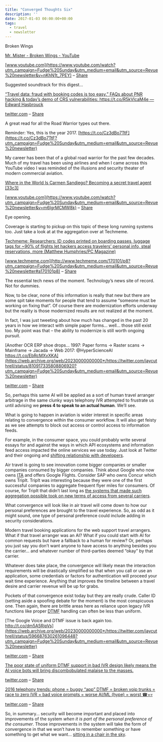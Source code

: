 ```yaml
---
title: "Converged Thoughts Six"
description: ''
date: 2017-01-03 00:00:00+00:00
tags: 
  - travel
  - newsletter
---
```


Broken Wings

[Mr. Mister - Broken Wings - YouTube](https://www.youtube.com/watch?utm_campaign=Fudge%20Sunday&utm_medium=email&utm_source=Revue%20newsletter&v=nKhN1t_7PEY)

[www.youtube.com](https://www.youtube.com/watch?utm_campaign=Fudge%20Sunday&utm_medium=email&utm_source=Revue%20newsletter&v=nKhN1t_7PEY) – [Share](http://rev.vu/xE5ja?utm_campaign=Issue&utm_content=share&utm_medium=email&utm_source=Fudge+Sunday)

Suggested soundtrack for this digest…

[“Travel data: fraud with booking codes is too easy.” FAQs about PNR hacking & today’s demo of CRS vulnerabilities: https://t.co/R5kVlcaM4e — Edward Hasbrouck](https://twitter.com/ehasbrouck/status/813703320590163968?utm_campaign=Fudge%20Sunday&utm_medium=email&utm_source=Revue%20newsletter)

[twitter.com](https://twitter.com/ehasbrouck/status/813703320590163968?utm_campaign=Fudge%20Sunday&utm_medium=email&utm_source=Revue%20newsletter) – [Share](http://rev.vu/KQx3d?utm_campaign=Issue&utm_content=share&utm_medium=email&utm_source=Fudge+Sunday)

A great read for all the Road Warrior types out there.

Reminder: Yes, this is the year 2017. [https://t.co/Cz3dBo7TtF](https://t.co/Cz3dBo7TtF?utm_campaign=Fudge%20Sunday&utm_medium=email&utm_source=Revue%20newsletter)

My career has been that of a global road warrior for the past few decades. Much of my travel has been using airlines and when I came across this YouTube video I was reminded of the illusions and security theater of modern commercial aviation.

[Where in the World Is Carmen Sandiego? Becoming a secret travel agent [33c3]](https://www.youtube.com/watch?utm_campaign=Fudge%20Sunday&utm_medium=email&utm_source=Revue%20newsletter&v=m6IgrMCMW8k)

[www.youtube.com](https://www.youtube.com/watch?utm_campaign=Fudge%20Sunday&utm_medium=email&utm_source=Revue%20newsletter&v=m6IgrMCMW8k) – [Share](http://rev.vu/BO0Z2?utm_campaign=Issue&utm_content=share&utm_medium=email&utm_source=Fudge+Sunday)

Eye opening.

Coverage is starting to pickup on this topic of these long running systems too. Just take a look at at the aggregation over at Techmeme.

[Techmeme: Researchers: ID codes printed on boarding passes, luggage tags for ~90% of flights let hackers access travelers’ personal info, steal reservations, more (Matthew Humphries/PC Magazine)](http://www.techmeme.com/170101/p8?utm_campaign=Fudge%20Sunday&utm_medium=email&utm_source=Revue%20newsletter#a170101p8)

[www.techmeme.com](http://www.techmeme.com/170101/p8?utm_campaign=Fudge%20Sunday&utm_medium=email&utm_source=Revue%20newsletter#a170101p8) – [Share](http://rev.vu/QQ9MY?utm_campaign=Issue&utm_content=share&utm_medium=email&utm_source=Fudge+Sunday)

The essential tech news of the moment. Technology’s news site of record. Not for dummies.

Now, to be clear, none of this information is really that new but there are some spit take moments for people that tend to assume “someone must be working on fixing that”. Of course there are modernization efforts underway but the reality is those modernized results are not realized at the moment.

In fact, I was just tweeting about how much has changed in the past 20 years in how we interact with simple paper forms… well… those still exist too. My point was that – the ability to modernize is still worth ongoing pursuit.

[Another OCR ERP shoe drops… 1997: Paper forms -> Raster scans -> Mainframe -> Jacada -> Web 2017: @HyperScienceAI https://t.co/EbRcMXvXKA](https://web.archive.org/web/20230000000000*/https://twitter.com/jaycuthrell/status/810917335808806920?utm_campaign=Fudge%20Sunday&utm_medium=email&utm_source=Revue%20newsletter)

[twitter.com](https://web.archive.org/web/20230000000000*/https://twitter.com/jaycuthrell/status/810917335808806920?utm_campaign=Fudge%20Sunday&utm_medium=email&utm_source=Revue%20newsletter) – [Share](http://rev.vu/4Oxny?utm_campaign=Issue&utm_content=share&utm_medium=email&utm_source=Fudge+Sunday)

So, perhaps this same AI will be applied as a sort of human travel arranger arbitrage in the same clunky ways telephony IVR attempted to frustrate us until advising we **press 4 to speak to an actual human**. We’ll see.

What is going to happen in aviation is wider interest in specific areas relating to convergence within the consumer workflow. It will also get feisty as we see attempts to block out access or control access to information feeds.

For example, in the consumer space, you could probably write several essays for and against the ways in which API ecosystems and information feed access impacted the online services we use today. Just look at Twitter and their ongoing and [shifting relationship with developers](https://www.programmableweb.com/news/twitters-jack-dorsey-to-developers-were-sorry.-lets-start-over./2015/10/21?utm_campaign=Fudge%20Sunday&utm_medium=email&utm_source=Revue%20newsletter).

Air travel is going to see innovation come bigger companies or smaller companies consumed by bigger companies. Think about Google who now owns [ITA](https://www.itasoftware.com/?utm_campaign=Fudge%20Sunday&utm_medium=email&utm_source=Revue%20newsletter) and offers Google Flights. Consider SAP who owns Concur which owns TripIt. TripIt was interesting because they were one of the first successful companies to aggregate frequent flyer miles for consumers. Of course, for TripIt that didn’t last long as [the systems that made such aggregation possible took on new terms of access from several carriers](https://skift.com/2014/01/31/tripit-defies-airlines-with-loyalty-tracking-for-four-awol-carriers/?utm_campaign=Fudge%20Sunday&utm_medium=email&utm_source=Revue%20newsletter).

What convergence will look like in air travel will come down to how our personal preferences are brought to the travel experience. So, as odd as it might sound, one type of personal preference could include adding in security considerations.

Modern travel booking applications for the web support travel arrangers. What if that travel arranger was an AI? What if you could start with AI for common requests but have a fallback to a human for review? Or, perhaps you just say you don’t want anyone to have access to anything besides you the carrier… and whatever number of third-parties deemed “okay” by that carrier.

Whatever does take place, the convergence will likely mean the interaction requirements will be drastically simplified so that when you call or use an application, some credentials or factors for authentication will proceed your wait time experience. Anything that improves the timeline between a travel desire and carrier revenue will be up for grabs.

Pockets of that convergence exist today but they are really crude. Caller ID (setting aside a spoofing debate for the moment) is the most conspicuous one. Then again, there are brittle areas here as reliance upon legacy IVR functions like proper [DTMF](https://en.wikipedia.org/wiki/Dual-tone_multi-frequency_signaling?utm_campaign=Fudge%20Sunday&utm_medium=email&utm_source=Revue%20newsletter) handling can often be less than uniform.

[The Google Voice and DTMF issue is back again too. http://t.co/dm5A5RipVs](https://web.archive.org/web/20230000000000*/https://twitter.com/jaycuthrell/status/596687630261096448?utm_campaign=Fudge%20Sunday&utm_medium=email&utm_source=Revue%20newsletter)

[twitter.com](https://web.archive.org/web/20230000000000*/https://twitter.com/jaycuthrell/status/596687630261096448?utm_campaign=Fudge%20Sunday&utm_medium=email&utm_source=Revue%20newsletter) – [Share](http://rev.vu/3RX29?utm_campaign=Issue&utm_content=share&utm_medium=email&utm_source=Fudge+Sunday)

[The poor state of uniform DTMF support in bad IVR design likely means the AI voice bots will bring discombobulated malaise to the masses.](https://web.archive.org/web/20230000000000*/https://twitter.com/jaycuthrell/status/738897678801637376?utm_campaign=Fudge%20Sunday&utm_medium=email&utm_source=Revue%20newsletter)

[twitter.com](https://web.archive.org/web/20230000000000*/https://twitter.com/jaycuthrell/status/738897678801637376?utm_campaign=Fudge%20Sunday&utm_medium=email&utm_source=Revue%20newsletter) – [Share](http://rev.vu/YQZAB?utm_campaign=Issue&utm_content=share&utm_medium=email&utm_source=Fudge+Sunday)

[2016 telephony trends: phone = buggy “app” DTMF = broken voip trunks = race to zero IVR = bad voice prompts = worse AI/ML (hype) = worst ☎=💀](https://web.archive.org/web/20230000000000*/https://twitter.com/jaycuthrell/status/808878295462907904?utm_campaign=Fudge%20Sunday&utm_medium=email&utm_source=Revue%20newsletter)

[twitter.com](https://web.archive.org/web/20230000000000*/https://twitter.com/jaycuthrell/status/808878295462907904?utm_campaign=Fudge%20Sunday&utm_medium=email&utm_source=Revue%20newsletter) – [Share](http://rev.vu/6OY12?utm_campaign=Issue&utm_content=share&utm_medium=email&utm_source=Fudge+Sunday)

So, in summary… security will become important and placed into improvements of the system *when it is part of the personal preference of the consumer*. Those improvements in the system will take the form of convergence in that we won’t have to remember something or have something to get what we want… [sitting in a chair in the sky](https://youtu.be/akiVi1sR2rM?t=5m20s&utm_campaign=Fudge%20Sunday&utm_medium=email&utm_source=Revue%20newsletter).


